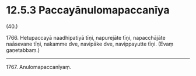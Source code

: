 

# 12.5.3 Paccayānulomapaccanīya




(40.)

1766\. Hetupaccayā naadhipatiyā tīṇi, napurejāte tīṇi, napacchājāte naāsevane tīṇi, nakamme dve, navipāke dve, navippayutte tīṇi. (Evaṃ gaṇetabbaṃ.)

---

1767\. Anulomapaccanīyaṃ.






